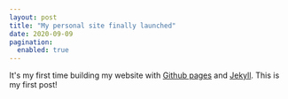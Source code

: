 ```yaml
---
layout: post
title: "My personal site finally launched"
date: 2020-09-09
pagination:
  enabled: true
---
```


It's my first time building my website with [Github pages](https://pages.github.com/) and [Jekyll](http://jekyllrb.com). This is my first post!
